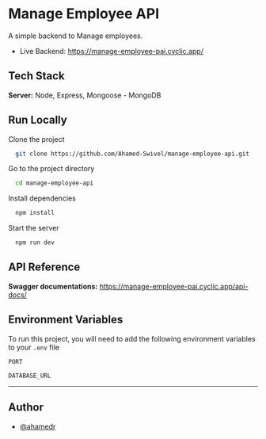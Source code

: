 
# Manage Employee API

A simple backend to Manage employees.

- Live Backend: https://manage-employee-pai.cyclic.app/

## Tech Stack

**Server:** Node, Express, Mongoose - MongoDB


## Run Locally

Clone the project

```bash
  git clone https://github.com/Ahamed-Swivel/manage-employee-api.git
```

Go to the project directory

```bash
  cd manage-employee-api
```

Install dependencies

```bash
  npm install
```

Start the server

```bash
  npm run dev
```


## API Reference
**Swagger documentations:** https://manage-employee-pai.cyclic.app/api-docs/


## Environment Variables

To run this project, you will need to add the following environment variables to your `.env`        file

`PORT`

`DATABASE_URL`

---
## Author

- [@ahamedr](https://github.com/Ahamed-Swivel)

